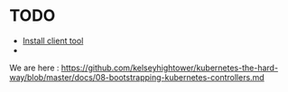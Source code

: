 TODO
====

* [Install client tool](https://github.com/kelseyhightower/kubernetes-the-hard-way/blob/master/docs/02-client-tools.md)
* 


We are here : https://github.com/kelseyhightower/kubernetes-the-hard-way/blob/master/docs/08-bootstrapping-kubernetes-controllers.md